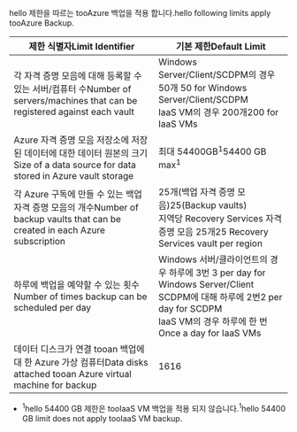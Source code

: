 <span data-ttu-id="b516e-101">hello 제한을 따르는 tooAzure 백업을 적용 합니다.</span><span class="sxs-lookup"><span data-stu-id="b516e-101">hello following limits apply tooAzure Backup.</span></span>

| <span data-ttu-id="b516e-102">제한 식별자</span><span class="sxs-lookup"><span data-stu-id="b516e-102">Limit Identifier</span></span> | <span data-ttu-id="b516e-103">기본 제한</span><span class="sxs-lookup"><span data-stu-id="b516e-103">Default Limit</span></span> |
| --- | --- |
| <span data-ttu-id="b516e-104">각 자격 증명 모음에 대해 등록할 수 있는 서버/컴퓨터 수</span><span class="sxs-lookup"><span data-stu-id="b516e-104">Number of servers/machines that can be registered against each vault</span></span> |<span data-ttu-id="b516e-105">Windows Server/Client/SCDPM의 경우 50개 </span><span class="sxs-lookup"><span data-stu-id="b516e-105">50 for Windows Server/Client/SCDPM</span></span> <br/> <span data-ttu-id="b516e-106">IaaS VM의 경우 200개</span><span class="sxs-lookup"><span data-stu-id="b516e-106">200 for IaaS VMs</span></span> |
| <span data-ttu-id="b516e-107">Azure 자격 증명 모음 저장소에 저장 된 데이터에 대한 데이터 원본의 크기</span><span class="sxs-lookup"><span data-stu-id="b516e-107">Size of a data source for data stored in Azure vault storage</span></span> |<span data-ttu-id="b516e-108">최대 54400GB<sup>1</sup></span><span class="sxs-lookup"><span data-stu-id="b516e-108">54400 GB max<sup>1</sup></span></span> |
| <span data-ttu-id="b516e-109">각 Azure 구독에 만들 수 있는 백업 자격 증명 모음의 개수</span><span class="sxs-lookup"><span data-stu-id="b516e-109">Number of backup vaults that can be created in each Azure subscription</span></span> |<span data-ttu-id="b516e-110">25개(백업 자격 증명 모음)</span><span class="sxs-lookup"><span data-stu-id="b516e-110">25(Backup vaults)</span></span> <br/> <span data-ttu-id="b516e-111">지역당 Recovery Services 자격 증명 모음 25개</span><span class="sxs-lookup"><span data-stu-id="b516e-111">25 Recovery Services vault per region</span></span> |
| <span data-ttu-id="b516e-112">하루에 백업을 예약할 수 있는 횟수</span><span class="sxs-lookup"><span data-stu-id="b516e-112">Number of times backup can be scheduled per day</span></span> |<span data-ttu-id="b516e-113">Windows 서버/클라이언트의 경우 하루에 3번 </span><span class="sxs-lookup"><span data-stu-id="b516e-113">3 per day for Windows Server/Client</span></span> <br/> <span data-ttu-id="b516e-114">SCDPM에 대해 하루에 2번</span><span class="sxs-lookup"><span data-stu-id="b516e-114">2 per day for SCDPM</span></span> <br/> <span data-ttu-id="b516e-115">IaaS VM의 경우 하루에 한 번</span><span class="sxs-lookup"><span data-stu-id="b516e-115">Once a day for IaaS VMs</span></span> |
| <span data-ttu-id="b516e-116">데이터 디스크가 연결 tooan 백업에 대 한 Azure 가상 컴퓨터</span><span class="sxs-lookup"><span data-stu-id="b516e-116">Data disks attached tooan Azure virtual machine for backup</span></span> |<span data-ttu-id="b516e-117">16</span><span class="sxs-lookup"><span data-stu-id="b516e-117">16</span></span> |

* <span data-ttu-id="b516e-118"><sup>1</sup>hello 54400 GB 제한은 tooIaaS VM 백업을 적용 되지 않습니다.</span><span class="sxs-lookup"><span data-stu-id="b516e-118"><sup>1</sup>hello 54400 GB limit does not apply tooIaaS VM backup.</span></span>


